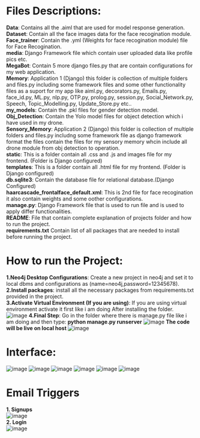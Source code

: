 # Files Descriptions:
**Data**: Contains all the .aiml that are used for model response generation.</br>
**Dataset**: Contain all the face images data for the face recogination module.</br>
**Face_trainer**: Contain the .yml (Weights for face recogination module) file for Face Recogination.</br>
**media**: Django Framework file which contain user uploaded data like profile pics etc.</br>
**MegaBot**: Contain 5 more django files.py that are contain configurations for my web application.</br>
**Memory**:  Application 1 (Django) this folder is collection of multiple folders and files.py including some framework files and some other functionality files as a suport for my app like aiml.py, decorators.py, Emails.py, face_id.py, ML.py, nlp.py, OTP.py, prolog.py, session.py, Social_Network.py, Speech, Topic_Modelling.py, Update_Store.py etc..</br>
**my_models**: Contain the .pkl files for gender detection model.</br>
**Obj_Detection**: Contain the Yolo model files for object detection which i have used in my drone.</br>
**Sensory_Memory**: Application 2 (Django) this folder is collection of multiple folders and files.py includng some framework file as django framework format the files contain the files for my sensory memory whcin include all drone module from obj detection to operation.</br>
**static**: This is a folder contain all .css and .js and images file for my frontend. (Folder is Django configured)</br>
**templates**: This is a folder contain all .html file for my frontend. (Folder is Django configured)</br>
**db.sqlite3**: Contain the database file for relational database.(Django Configured)</br>
**haarcascade_frontalface_default.xml**: This is 2nd file for face recogination it also contain weights and some oother configurations.</br>
**manage.py**: Django Framework file that is used to run file and is used to apply differ functionalities.</br>
**README**: File that contain complete explanation of projects folder and how to run the project.</br>
**requirements.txt** Contain list of all packages that are needed to install before running the project.</br>

# How to run the Project:
**1.Neo4j Desktop Configurations**: Create a new project in neo4j and set it to local dbms and configurations as (name=neo4j,password=12345678).</br>
**2.Install packages**: install all the necessary packages from requirements.txt provided in the project.</br>
**3.Activate Virtual Environment (If you are using)**: If you are using virtual environment activate it first like i am doing After installing the folder.</br>
![image](https://github.com/AhmedBilalSSG/Mega-Bot/assets/110194946/7a40cfbd-478d-4106-a655-f1a35bf90b9a)
**4.Final Step**: Go in the folder where there is manage.py file like i am doing and then type: **python manage.py runserver**
![image](https://github.com/AhmedBilalSSG/Mega-Bot/assets/110194946/dd58bc0f-d46f-40e4-9f1e-951349e4ec1a)
**The code will be live on local host**
![image](https://github.com/AhmedBilalSSG/Mega-Bot/assets/110194946/95fe8f77-2a30-45ef-ac7c-967324f9089d)

# Interface:
![image](https://github.com/AhmedBilalSSG/Mega-Bot/assets/110194946/0f8d0b01-fa4f-476d-8420-b18199ec06bd)
![image](https://github.com/AhmedBilalSSG/Mega-Bot/assets/110194946/a5c60da9-6555-4a16-8f99-68b1acd4ab27)
![image](https://github.com/AhmedBilalSSG/Mega-Bot/assets/110194946/8a6b0756-db48-442c-9bf5-6fdf7c39352b)
![image](https://github.com/AhmedBilalSSG/Mega-Bot/assets/110194946/4e3afc23-1b5c-49aa-8334-0f25a57115aa)
![image](https://github.com/AhmedBilalSSG/Mega-Bot/assets/110194946/2e1d778d-1b53-4fa5-ab9f-c393b58dd97e)
![image](https://github.com/AhmedBilalSSG/Mega-Bot/assets/110194946/b0726ab0-2f51-4990-aa21-c57dda6fbf68)

# Email Triggers
**1. Signups**</br>
![image](https://github.com/AhmedBilalSSG/Mega-Bot/assets/110194946/c858daf2-eb61-4c4d-af1b-8d491ff4a414)</br>
**2. Login**</br>
![image](https://github.com/AhmedBilalSSG/Mega-Bot/assets/110194946/831d784e-68e4-44b3-b354-8db7d1c5aced)








